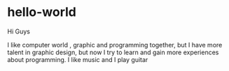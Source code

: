 # hello-world

Hi Guys

I like computer world , graphic and programming together, but I have more talent in graphic design, but now I try to learn and gain more experiences about programming.
I like music and I play guitar
